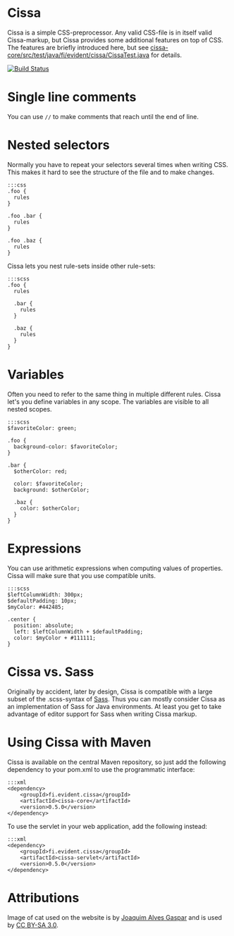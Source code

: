 Cissa
=====

Cissa is a simple CSS-preprocessor. Any valid CSS-file is in itself valid Cissa-markup,
but Cissa provides some additional features on top of CSS. The features are briefly
introduced here, but see [cissa-core/src/test/java/fi/evident/cissa/CissaTest.java](https://bitbucket.org/evidentsolutions/cissa/src/default/cissa-core/src/test/java/fi/evident/cissa/CissaTest.java) for details.

[![Build Status](https://drone.io/bitbucket.org/evidentsolutions/cissa/status.png)](https://drone.io/bitbucket.org/evidentsolutions/cissa/latest)

Single line comments
====================

You can use `//` to make comments that reach until the end of line.

Nested selectors
================

Normally you have to repeat your selectors several times when writing CSS. This
makes it hard to see the structure of the file and to make changes.

    :::css
    .foo {
      rules
    }

    .foo .bar {
      rules
    }

    .foo .baz {
      rules
    }

Cissa lets you nest rule-sets inside other rule-sets:

    :::scss
    .foo {
      rules

      .bar {
        rules
      }

      .baz {
        rules
      }
    }

Variables
=========

Often you need to refer to the same thing in multiple different rules. Cissa let's you
define variables in any scope. The variables are visible to all nested scopes.

    :::scss
    $favoriteColor: green;

    .foo {
      background-color: $favoriteColor;
    }

    .bar {
      $otherColor: red;

      color: $favoriteColor;
      background: $otherColor;

      .baz {
        color: $otherColor;
      }
    }

Expressions
===========

You can use arithmetic expressions when computing values of properties. Cissa will
make sure that you use compatible units.

    :::scss
    $leftColumnWidth: 300px;
    $defaultPadding: 10px;
    $myColor: #442485;

    .center {
      position: absolute;
      left: $leftColumnWidth + $defaultPadding;
      color: $myColor + #111111;
    }

Cissa vs. Sass
==============

Originally by accident, later by design, Cissa is compatible with a large subset of
the .scss-syntax of [Sass](http://sass-lang.com/). Thus you can mostly consider Cissa
as an implementation of Sass for Java environments. At least you get to take advantage
of editor support for Sass when writing Cissa markup.

Using Cissa with Maven
======================

Cissa is available on the central Maven repository, so just add the following
dependency to your pom.xml to use the programmatic interface:

    :::xml
    <dependency>
        <groupId>fi.evident.cissa</groupId>
        <artifactId>cissa-core</artifactId>
        <version>0.5.0</version>
    </dependency>

To use the servlet in your web application, add the following instead:

    :::xml
    <dependency>
        <groupId>fi.evident.cissa</groupId>
        <artifactId>cissa-servlet</artifactId>
        <version>0.5.0</version>
    </dependency>

Attributions
============

Image of cat used on the website is by [Joaquim Alves Gaspar](http://tinyurl.com/alvesgaspar)
and is used by [CC BY-SA 3.0](http://creativecommons.org/licenses/by-sa/3.0/).
